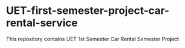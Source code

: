 # UET-first-semester-project-car-rental-service
 This repository contains UET 1st Semester Car Rental Semester Project
